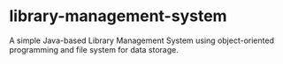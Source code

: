 # library-management-system
A simple Java-based Library Management System using object-oriented programming and file system for data storage.
